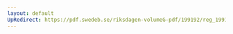 ```yaml
---
layout: default
UpRedirect: https://pdf.swedeb.se/riksdagen-volumeG-pdf/199192/reg_199192/reg_199192_0667.pdf
---
```

